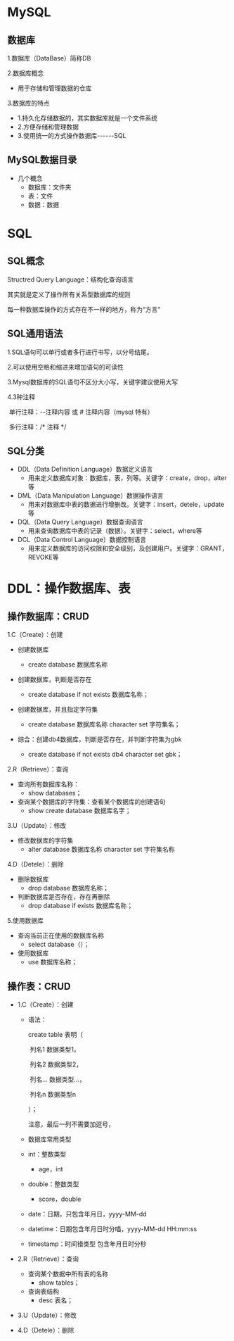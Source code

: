 # MySQL

## 数据库

1.数据库（DataBase）简称DB

2.数据库概念

- 用于存储和管理数据的仓库

3.数据库的特点

- 1.持久化存储数据的，其实数据库就是一个文件系统
- 2.方便存储和管理数据
- 3.使用统一的方式操作数据库------SQL

## MySQL数据目录

- 几个概念
  - 数据库：文件夹
  - 表：文件
  - 数据：数据

# SQL

## SQL概念

Structred Query Language：结构化查询语言

其实就是定义了操作所有关系型数据库的规则

每一种数据库操作的方式存在不一样的地方，称为“方言”

## SQL通用语法

1.SQL语句可以单行或者多行进行书写，以分号结尾。

2.可以使用空格和缩进来增加语句的可读性

3.Mysql数据库的SQL语句不区分大小写，关键字建议使用大写

4.3种注释

​	单行注释：--注释内容 或 # 注释内容（mysql 特有） 

​	多行注释：/* 注释 */

## SQL分类

- DDL（Data Definition Language）数据定义语言
  - 用来定义数据库对象：数据库，表，列等。关键字：create，drop，alter等
- DML（Data Manipulation Language）数据操作语言
  - 用来对数据库中表的数据进行增删改。关键字：insert，detele，update等
- DQL（Data Query Language）数据查询语言
  - 用来查询数据库中表的记录（数据）。关键字：select，where等
- DCL（Data Control Language）数据控制语言
  - 用来定义数据库的访问权限和安全级别，及创建用户。关键字：GRANT，REVOKE等

# DDL：操作数据库、表

## 操作数据库：CRUD

1.C（Create）：创建

- 创建数据库
  - create database 数据库名称
- 创建数据库，判断是否存在
  - create database if not exists 数据库名称；
- 创建数据库，并且指定字符集
  - create database 数据库名称 character set 字符集名；

- 综合：创建db4数据库，判断是否存在，并判断字符集为gbk
  - create database if not exists db4 character set gbk；

2.R（Retrieve）：查询

- 查询所有数据库名称：
  - show databases；
- 查询某个数据库的字符集：查看某个数据库的创建语句
  - show create database 数据库名字；

3.U（Update）：修改

- 修改数据库的字符集
  - alter database 数据库名称 character set 字符集名称

4.D（Detele）：删除

- 删除数据库
  - drop database 数据库名称；
- 判断数据库是否存在，存在再删除
  - drop database if exists 数据库名称；

5.使用数据库

- 查询当前正在使用的数据库名称
  - select database（）；
- 使用数据库
  - use 数据库名称；



## 操作表：CRUD

- 1.C（Create）：创建

  - 语法：

    create table 表明（

    ​	列名1 数据类型1，

    ​	列名2 数据类型2，

    ​	列名... 数据类型...，

    ​	列名n 数据类型n

    ）；

    注意，最后一列不需要加逗号，

  - 数据库常用类型

  - int：整数类型

    - age，int

  - double：整数类型

    - score，double

  - date：日期，只包含年月日，yyyy-MM-dd

  - datetime：日期包含年月日时分喵，yyyy-MM-dd HH:mm:ss

  - timestamp：时间错类型 包含年月日时分秒

- 2.R（Retrieve）：查询

  - 查询某个数据中所有表的名称
    - show tables；
  - 查询表结构
    - desc 表名；

- 3.U（Update）：修改

- 4.D（Detele）：删除

